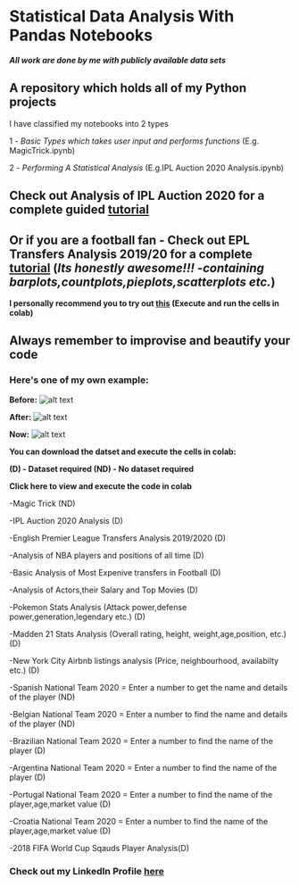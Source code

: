 # Statistical Data Analysis With Pandas Notebooks

***All work are done by me with publicly available data sets***

## A repository which holds all of my Python projects
 
I have classified my notebooks into 2 types

1 - *Basic Types which takes user input and performs functions* (E.g. MagicTrick.ipynb)

2 - *Performing A Statistical Analysis* (E.g.IPL Auction 2020 Analysis.ipynb)

## Check out Analysis of IPL Auction 2020 for a complete guided [tutorial](https://github.com/Thesavagecoder7784/PythonNotebooks/blob/master/Analysis%20of%20IPL%20Auction%202020.ipynb)
## Or if you are a football fan - Check out EPL Transfers Analysis 2019/20 for a complete [tutorial](https://github.com/Thesavagecoder7784/Statistical-Data-Analysis-With-Pandas/blob/master/English%20Premier%20League%20Transfers%20Analysis%202019-20.ipynb) (***Its honestly awesome!!! -containing barplots,countplots,pieplots,scatterplots etc.***)

**I personally recommend you to try out [this](https://colab.research.google.com/drive/1JJSTd0jVsw_Wa82gsexqUCPT9ErfDT0W?usp=sharing)
(Execute and run the cells in colab)**

## Always remember to improvise and beautify your code

### Here's one of my own example:

**Before:**
![alt text](https://github.com/Thesavagecoder7784/images/blob/master/Number%20of%20players%20in%20each%20position%20IPL%20Auction%20Before.PNG)

**After:**
![alt text](https://github.com/Thesavagecoder7784/images/blob/master/Number%20of%20players%20in%20each%20position%20IPL%20Auction%20After.PNG)

**Now:**
![alt text](https://github.com/Thesavagecoder7784/images/blob/master/Number%20of%20players%20in%20each%20position%20IPL%20Auction%20Now.PNG)

**You can download the datset and execute the cells in colab:**

**(D) - Dataset required  (ND) - No dataset required**

**Click here to view and execute the code in colab**

-Magic Trick (ND)
 
-IPL Auction 2020 Analysis (D)
  
-English Premier League Transfers Analysis 2019/2020 (D)
  
-Analysis of NBA players and positions of all time (D)
  
-Basic Analysis of Most Expenive transfers in Football (D)
  
-Analysis of Actors,their Salary and Top Movies (D)

-Pokemon Stats Analysis (Attack power,defense power,generation,legendary etc.) (D)

-Madden 21 Stats Analysis (Overall rating, height, weight,age,position, etc.) (D)

-New York City Airbnb listings analysis (Price, neighbourhood, availabilty etc.) (D)

-Spanish National Team 2020 = Enter a number to get the name and details of the player (ND)
        
-Belgian National Team 2020 = Enter a number to find the name and details of the player (ND)
  
-Brazilian National Team 2020 = Enter a number to find the name of the player (D)
	
-Argentina National Team 2020 = Enter a number to find the name of the player (D)
  
-Portugal National Team 2020 = Enter a number to find the name of the player,age,market value  (D)  

-Croatia National Team 2020 = Enter a number to find the name of the player,age,market value (D)
  
-2018 FIFA World Cup Sqauds Player Analysis(D)

### Check out my LinkedIn Profile [here](https://www.linkedin.com/in/prabhat-palraj-237719172/)

